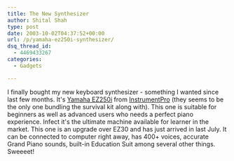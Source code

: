 ```yaml
---
title: The New Synthesizer
author: Shital Shah
type: post
date: 2003-10-02T04:37:52+00:00
url: /p/yamaha-ez250i-synthesizer/
dsq_thread_id:
  - 4469433267
categories:
  - Gadgets

---
```

I finally bought my new keyboard synthesizer - something I wanted since last few months. It's [Yamaha EZ250i][1] from [InstrumentPro][2] (they seems to be the only one bundling the survival kit along with). This one is suitable for beginners as well as advanced users who needs a perfect piano experience. Infect it's the ultimate machine available for learner in the market. This one is an upgrade over EZ30 and has just arrived in last July. It can be connected to computer right away, has 400+ voices, accurate Grand Piano sounds, built-in Education Suit among several other things. Sweeeet!

 [1]: http://www.yamaha.com/yamahavgn/CDA/ContentDetail/ModelSeriesDetail/0,6373,CNTID%253D21387%2526CTID%253D205300%2526VNM%253DLIVE%2526AFLG%253DY%2526LGFL%253DN,00.html
 [2]: http://www.instrumentpro.com/